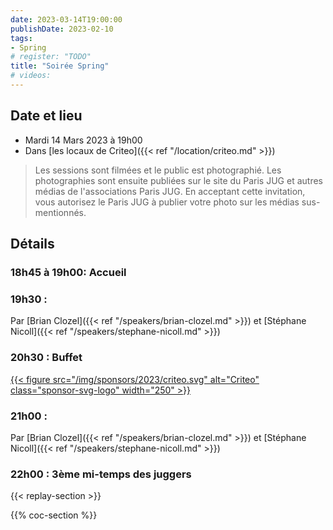 ```yaml
---
date: 2023-03-14T19:00:00
publishDate: 2023-02-10
tags:
- Spring
# register: "TODO"
title: "Soirée Spring"
# videos:
---
```

## Date et lieu

* Mardi 14 Mars 2023 à 19h00
* Dans [les locaux de Criteo]({{< ref "/location/criteo.md" >}})

> Les sessions sont filmées et le public est photographié. Les photographies sont ensuite publiées sur le site du Paris JUG et autres médias de l'associations Paris JUG. En acceptant cette invitation, vous autorisez le Paris JUG à publier votre photo sur les médias sus-mentionnés.

## Détails

### 18h45 à 19h00: Accueil

### 19h30 :

Par [Brian Clozel]({{< ref "/speakers/brian-clozel.md" >}}) et [Stéphane Nicoll]({{< ref "/speakers/stephane-nicoll.md" >}})

### 20h30 : Buffet

[{{< figure src="/img/sponsors/2023/criteo.svg" alt="Criteo" class="sponsor-svg-logo" width="250" >}}](https://www.criteo.com/fr/)

### 21h00 :

Par [Brian Clozel]({{< ref "/speakers/brian-clozel.md" >}}) et [Stéphane Nicoll]({{< ref "/speakers/stephane-nicoll.md" >}})


### 22h00 : 3ème mi-temps des juggers

{{< replay-section >}}

{{% coc-section %}}
